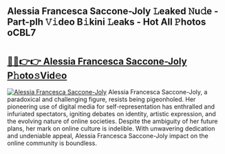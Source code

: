## Alessia Francesca Saccone-Joly 𝙻eaked 𝙽u𝚍e - Part-pIh 𝚅𝚒deo B𝚒kini 𝙻eaks - Hot All 𝙿hotos oCBL7

# <h2><a href="http://ld1edfz.urlbe.top/?page=Alessia+Francesca+Saccone-Joly">🔗🔗👉👉 Alessia Francesca Saccone-Joly P𝚑oto𝚜Vid𝚎o</a></h2>

[![Alessia Francesca Saccone-Joly](https://i.imgur.com/eBuTRDB.gif)](http://ld1edfz.urlbe.top/?page=Alessia+Francesca+Saccone-Joly)
Alessia Francesca Saccone-Joly, a paradoxical and challenging figure, resists being pigeonholed. Her pioneering use of digital media for self-representation has enthralled and infuriated spectators, igniting debates on identity, artistic expression, and the evolving nature of online societies. Despite the ambiguity of her future plans, her mark on online culture is indelible. With unwavering dedication and undeniable appeal, Alessia Francesca Saccone-Joly impact on the online community is boundless.
